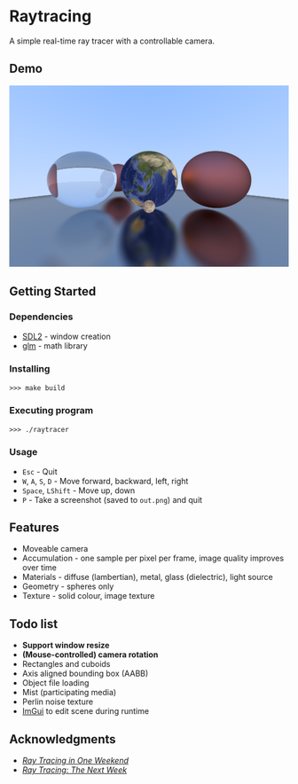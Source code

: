 # Raytracing

A simple real-time ray tracer with a controllable camera.

## Demo
![demo image](demo_light.png)

## Getting Started

### Dependencies
* [SDL2](https://www.libsdl.org/) - window creation
* [glm](https://github.com/g-truc/glm) - math library

### Installing
```
>>> make build
```

### Executing program
```
>>> ./raytracer
```

### Usage
* `Esc` - Quit
* `W`, `A`, `S`, `D` - Move forward, backward, left, right
* `Space`, `LShift` - Move up, down
* `P` - Take a screenshot (saved to `out.png`) and quit

## Features
* Moveable camera
* Accumulation - one sample per pixel per frame, image quality improves over time
* Materials - diffuse (lambertian), metal, glass (dielectric), light source
* Geometry - spheres only
* Texture - solid colour, image texture

## Todo list
* **Support window resize**
* **(Mouse-controlled) camera rotation**
* Rectangles and cuboids
* Axis aligned bounding box (AABB)
* Object file loading
* Mist (participating media)
* Perlin noise texture
* [ImGui](https://github.com/ocornut/imgui) to edit scene during runtime

## Acknowledgments
* [_Ray Tracing in One Weekend_](https://raytracing.github.io/books/RayTracingInOneWeekend.html)
* [_Ray Tracing: The Next Week_](https://raytracing.github.io/books/RayTracingTheNextWeek.html)
